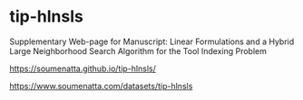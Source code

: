 # tip-hlnsls
Supplementary Web-page for Manuscript: Linear Formulations and a Hybrid Large Neighborhood Search Algorithm for the Tool Indexing Problem 

https://soumenatta.github.io/tip-hlnsls/

https://www.soumenatta.com/datasets/tip-hlnsls

